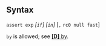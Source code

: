## Syntax

`assert exp` _\[`if`\] \[`in`\]_ \[`,`
`rc0 null fast`\]

`by` is allowed; see
[<strong>[D]</strong> by](http://www.stata.com/help.cgi?by).
